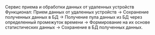 Сервис приема и обработки данных от удаленных устройств
Функционал: Прием данных от удаленных устройств -> Сохранение полученных данных в БД -> Получение пула данных из БД через определенный промежуток времени -> Формирование на их основе статистических данных -> Сохранение в БД полученных данных.